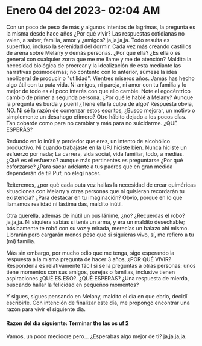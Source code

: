 # Enero 04 del 2023- 02:04 AM

Con un poco de peso de más y algunos intentos de lagrimas, la pregunta es la misma desde hace años ¿Por qué vivir? Las respuestas cotidianas no valen, a saber, familia, amor y ¿amigos? ja,ja,ja,ja. Todo resulta es superfluo, incluso la serenidad del dormir. Cada vez más creando castillos de arena sobre Melany y demás personas. ¿Por qué ella? ¿Es ella o es general con cualquier zorra que me me llame y me dé atención? Maldita la necesidad biológica de procrear y la idealización de esta mediante las narrativas posmodernas; no contento con lo anterior, súmese la idea neoliberal de producir o "utilidad". Vientres miseros años. Jamás has hecho algo útil con tu puta vida. Ni amigos, ni pareja, ni amor con tu familia y lo mejor de todo es el poco interés con que ello cambie. Note el egocéntrico cambio de primer a segunda persona. ¿Por qué le hablé a Melany? Aunque la pregunta es burda y pueril ¿Tiene ella la culpa de algo? Respuesta obvia, NO.  Ni sé la razón de comenzar estos escritos, ¿Busco mejorar, un motivo o simplemente un desahogo efímero? Otro hábito dejado a los pocos días. Tan cobarde como para no cambiar y más para no suicidarme. ¿QUE ESPERÁS?



Redundo en lo inútil y perdedor que eres, un intento de alcohólico productivo. Ni cuando trabajaste en la UPJ hiciste bien. Nunca hiciste un esfuerzo por nada; La carrera,  vida social, vida familiar, todo, a medias.  ¿Qué es el esfuerzo? aunque más pertinentes es preguntarse ¿Por qué esforzarse? ¿Para sacar adelante a tus padres que en gran medida dependerán de ti? Puf, no elegí nacer. 



Reiteremos, ¿por qué cada puta vez hallas la necesidad de crear quiméricas situaciones con Melany y otras personas que ni quisieran recordarán tu existencia? ¿Para destacar en tu imaginación? Obvio, porque en lo que llamamos realidad ni lástima das, maldito inútil. 



Otra querella, además de inútil un pusilánime, ¿no? ¿Recuerdas el robo? ja,ja,ja. Ni siquiera sabías si tenía un arma, y era un maldito desechable; básicamente te robó con su voz y mirada, merecías un balazo ahí mismo. Llorarán pero cargarán menos peso que si siguieras vivo, sí, me refiero a tu (mí) familia. 



Más sin embargo, por mucho odio que me tenga, sigo esperando la respuesta a la misma pregunta de hacer 3 años, ¿POR QUÉ VIVIR? Responderla es relativamente fácil si se la preguntas a otras personas: unos tiene momentos con sus amigos, parejas o familias, inclusive tienen aspiraciones ¿QUÉ ES ESO?. ¿QUÉ ESPERAS? ¿Una respuesta de mierda, buscando hallar la felicidad en pequeños momentos? 

Y sigues, sigues pensando en Melany, maldito el día en que ebrio, decidí escribirle. Con intención de finalizar este día, me propongo encontrar una razón para vivir el siguiente día. 

#### Razon del día siguiente: Terminar the las os uf 2

Vamos, un poco mediocre pero... ¿Esperabas algo mejor de ti? ja,ja,ja,ja.







